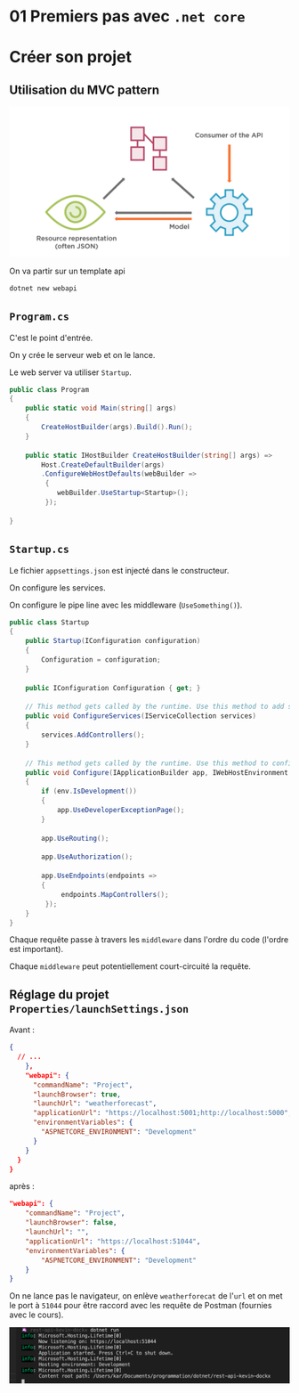 # 01 Premiers pas avec `.net core`

# Créer son projet

## Utilisation du MVC pattern

<img src="assets/Screenshot 2020-10-14 at 09.53.50.png" alt="Screenshot 2020-10-14 at 09.53.50" style="zoom:50%;" />

On va partir sur un template api

```bash
dotnet new webapi
```



## `Program.cs`

C'est le point d'entrée.

On y crée le serveur web et on le lance.

Le web server va utiliser `Startup`.

```csharp
public class Program
{
    public static void Main(string[] args)
    {
        CreateHostBuilder(args).Build().Run();
    }

    public static IHostBuilder CreateHostBuilder(string[] args) =>
        Host.CreateDefaultBuilder(args)
        .ConfigureWebHostDefaults(webBuilder =>
         {
         	webBuilder.UseStartup<Startup>();
         });
                                  
}
```



## `Startup.cs`

Le fichier `appsettings.json` est injecté dans le constructeur.

On configure les services.

On configure le pipe line avec les middleware (`UseSomething()`).

```csharp
public class Startup
{
    public Startup(IConfiguration configuration)
    {
        Configuration = configuration;
    }

    public IConfiguration Configuration { get; }

    // This method gets called by the runtime. Use this method to add services to the container.
    public void ConfigureServices(IServiceCollection services)
    {
        services.AddControllers();
    }

    // This method gets called by the runtime. Use this method to configure the HTTP request pipeline.
    public void Configure(IApplicationBuilder app, IWebHostEnvironment env)
    {
        if (env.IsDevelopment())
        {
            app.UseDeveloperExceptionPage();
        }

        app.UseRouting();

        app.UseAuthorization();

        app.UseEndpoints(endpoints =>
        {
             endpoints.MapControllers();
         });
    }
}
```

Chaque requête passe à travers les `middleware` dans l'ordre du code (l'ordre est important).

Chaque `middleware` peut potentiellement court-circuité la requête.

## Réglage du projet `Properties/launchSettings.json`

Avant :

```json
{
  // ...
    },
    "webapi": {
      "commandName": "Project",
      "launchBrowser": true,
      "launchUrl": "weatherforecast",
      "applicationUrl": "https://localhost:5001;http://localhost:5000",
      "environmentVariables": {
        "ASPNETCORE_ENVIRONMENT": "Development"
      }
    }
  }
}
```

après :

```json
"webapi": {
    "commandName": "Project",
    "launchBrowser": false,
    "launchUrl": "",
    "applicationUrl": "https://localhost:51044",
    "environmentVariables": {
        "ASPNETCORE_ENVIRONMENT": "Development"
    }
}
```

On ne lance pas le navigateur, on enlève `weatherforecat` de l'`url` et on met le port à `51044` pour être raccord avec les requête de Postman (fournies avec le cours).

<img src="assets/Screenshot 2020-10-14 at 11.04.35.png" alt="Screenshot 2020-10-14 at 11.04.35" style="zoom:50%;" />

